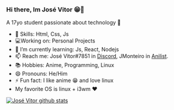 ### Hi there, Im José Vitor 😁👋

A 17yo student passionate about technology 👾

- 🌠 Skills: Html, Css, Js
- 💻Working on: Personal Projects
- 🌱 I’m currently learning: Js, React, Nodejs
- 📫 Reach me: José Vitor#7851 in [Discord](https://discord.com/new), JMonteiro in [Anilist](https://anilist.co/).
- 📚 Hobbies: Anime, Programming, Linux
- 😄 Pronouns: He/Him
- ⚡ Fun fact: I like anime 😁 and love linux
- My favorite OS is linux + i3wm ❤️

[![José Vitor github stats](https://github-readme-stats.vercel.app/api?username=josevitormonteiro)](https://github.com/josevitormonteiro/github-readme-stats)
